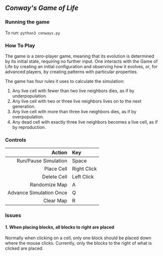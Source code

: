 ## *Conway's Game of Life*
### **Running the game**
To run: `python3 conways.py`

### **How To Play**
The game is a zero-player game, meaning that its evolution is determined by its initial state, requiring no further input. One interacts with the Game of Life by creating an initial configuration and observing how it evolves, or, for advanced players, by creating patterns with particular properties.

The game has four rules it uses to calculate the simulation:
1. Any live cell with fewer than two live neighbors dies, as if by underpopulation.
2. Any live cell with two or three live neighbors lives on to the next generation.
3. Any live cell with more than three live neighbors dies, as if by overpopulation.
4. Any dead cell with exactly three live neighbors becomes a live cell, as if by reproduction.

### **Controls**
| Action | Key |
|----:|:---|
|  Run/Pause Simulation| Space |
| Place Cell | Right Click |
| Delete Cell | Left Click |
| Randomize Map | A |
| Advance Simulation Once | Q |
| Clear Map | R |

### **Issues**
#### 1. When placing blocks, all blocks to right are placed
Normally when clicking on a cell, only one block should be placed down where the mouse clicks. Currently, only the blocks to the right of what is clicked are placed.